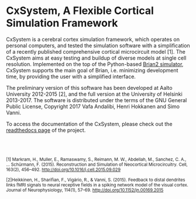 # CxSystem, A Flexible Cortical Simulation Framework

CxSystem is a cerebral cortex simulation framework, which operates on personal computers, 
and tested the simulation software with a simplification of a recently published 
comprehensive cortical microcircuit model [1]. 
The CxSystem aims at easy testing and buildup of diverse models at single cell 
resolution.  Implemented on the top of the Python-based [Brian2 simulator](https://github.com/brian-team/brian2), 
CxSystem supports the main goal of Brian, i.e. minimizing development time, by providing the user with a simplified interface.

The preliminary version of this software has been developed at Aalto University 
2012-2015 [2], and the full version at the University of Helsinki 2013-2017. The 
software is distributed under the terms of the GNU General Public License, 
Copyright 2017 Vafa Andalibi, Henri Hokkanen and Simo Vanni.

To access the documentation of the CxSystem, please check out the [readthedocs page](http://cxsystem.readthedocs.io/en/master/) of the project.
<br></br>
<br></br>

<sub>[1] Markram, H., Muller, E., Ramaswamy, S., Reimann, M. W., Abdellah, M., Sanchez, C. A., … Schürmann, F. (2015). Reconstruction and Simulation of Neocortical Microcircuitry. Cell, 163(2), 456–492. http://doi.org/10.1016/j.cell.2015.09.029</sub>

<sub>[2]Heikkinen, H., Sharifian, F., Vigário, R., & Vanni, S. (2015). Feedback to distal dendrites links fMRI signals to neural receptive fields in a spiking network model of the visual cortex. Journal of Neurophysiology, 114(1), 57–69. http://doi.org/10.1152/jn.00169.2015</sub>

